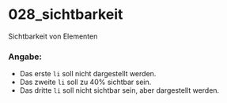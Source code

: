 028_sichtbarkeit
========
Sichtbarkeit von Elementen

### Angabe:

* Das erste `li` soll nicht dargestellt werden.
* Das zweite `li` soll zu 40% sichtbar sein.
* Das dritte `li` soll nicht sichtbar sein, aber dargestellt werden.